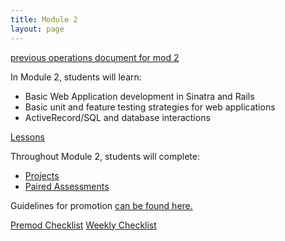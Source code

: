 ```yaml
---
title: Module 2
layout: page
---
```


[previous operations document for mod 2](https://docs.google.com/document/d/10ay_Ybf4tuAVel8IeFYcmWd6cZmhVkuPqZk2xbMiBpY/edit#heading=h.bofaxb51bvao)


In Module 2, students will learn:

* Basic Web Application development in Sinatra and Rails
* Basic unit and feature testing strategies for web applications
* ActiveRecord/SQL and database interactions

[Lessons](/module2/lessons)

Throughout Module 2, students will complete:

* [Projects](/module2/projects)
* [Paired Assessments](/module2/paired_assessments.html)

Guidelines for promotion [can be found here.](/module2/promotion.html)

[Premod Checklist](./checklists/premod)
[Weekly Checklist](./checklists/weekly)
